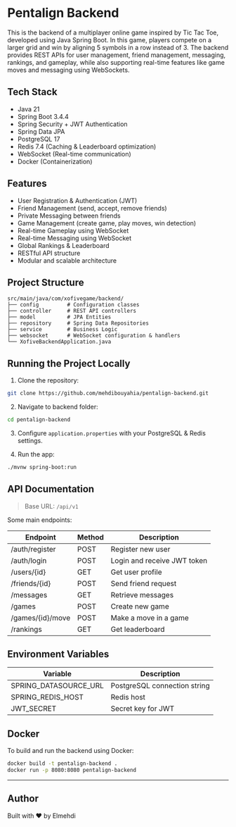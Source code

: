 # Pentalign Backend

This is the backend of a multiplayer online game inspired by Tic Tac Toe, developed using Java Spring Boot. In this game, players compete on a larger grid and win by aligning 5 symbols in a row instead of 3. The backend provides REST APIs for user management, friend management, messaging, rankings, and gameplay, while also supporting real-time features like game moves and messaging using WebSockets.

## Tech Stack

- Java 21
- Spring Boot 3.4.4
- Spring Security + JWT Authentication
- Spring Data JPA
- PostgreSQL 17
- Redis 7.4 (Caching & Leaderboard optimization)
- WebSocket (Real-time communication)
- Docker (Containerization)

## Features

- User Registration & Authentication (JWT)
- Friend Management (send, accept, remove friends)
- Private Messaging between friends
- Game Management (create game, play moves, win detection)
- Real-time Gameplay using WebSocket
- Real-time Messaging using WebSocket
- Global Rankings & Leaderboard
- RESTful API structure
- Modular and scalable architecture

## Project Structure

```
src/main/java/com/xofivegame/backend/
├── config         # Configuration classes
├── controller     # REST API controllers
├── model          # JPA Entities
├── repository     # Spring Data Repositories
├── service        # Business Logic
├── websocket      # WebSocket configuration & handlers
└── XofiveBackendApplication.java
```

## Running the Project Locally

1. Clone the repository:
```bash
git clone https://github.com/mehdibouyahia/pentalign-backend.git
```

2. Navigate to backend folder:
```bash
cd pentalign-backend
```

3. Configure `application.properties` with your PostgreSQL & Redis settings.

4. Run the app:
```bash
./mvnw spring-boot:run
```

## API Documentation

> Base URL: `/api/v1`

Some main endpoints:

| Endpoint               | Method | Description                          |
|-----------------------|--------|--------------------------------------|
| /auth/register        | POST   | Register new user                   |
| /auth/login           | POST   | Login and receive JWT token         |
| /users/{id}           | GET    | Get user profile                    |
| /friends/{id}         | POST   | Send friend request                 |
| /messages             | GET    | Retrieve messages                   |
| /games                | POST   | Create new game                     |
| /games/{id}/move      | POST   | Make a move in a game               |
| /rankings             | GET    | Get leaderboard                     |

## Environment Variables

| Variable                | Description                          |
|------------------------|--------------------------------------|
| SPRING_DATASOURCE_URL   | PostgreSQL connection string        |
| SPRING_REDIS_HOST       | Redis host                          |
| JWT_SECRET              | Secret key for JWT                  |

## Docker

To build and run the backend using Docker:

```bash
docker build -t pentalign-backend .
docker run -p 8080:8080 pentalign-backend
```

---

## Author

Built with ❤️ by Elmehdi
```

